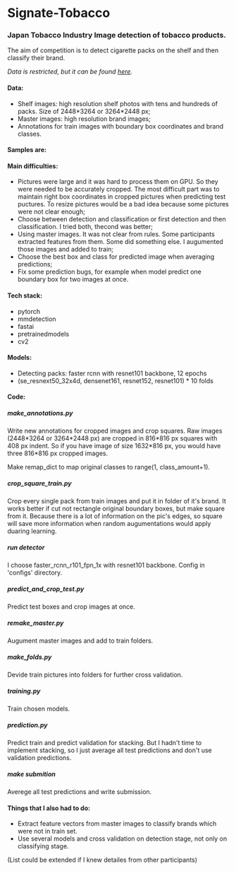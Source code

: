 # Signate-Tobacco
### Japan Tobacco Industry Image detection of tobacco products.

The aim of competition is to detect cigarette packs on the shelf and then classify their brand.

*Data is restricted, but it can be found [here](https://signate.jp/competitions/159).*

#### Data:
* Shelf images: high resolution shelf photos with tens and hundreds of packs. Size of 2448\*3264 or 3264\*2448 px;
* Master images: high resolution brand images;
* Annotations for train images with boundary box coordinates and brand classes.

#### Samples are: 

#### Main difficulties:
* Pictures were large and it was hard to process them on GPU. So they were needed to be accurately cropped. The most difficult part was to maintain right box coordinates in cropped pictures when predicting test puctures. To resize pictures would be a bad idea because some pictures were not clear enough;
* Choose between detection and classification or first detection and then classification. I tried both, thecond was better; 
* Using master images. It was not clear from rules. Some participants extracted features from them. Some did something else. I augumented those images and added to train;
* Choose the best box and class for predicted image when averaging predictions;
* Fix some prediction bugs, for example when model predict one boundary box for two images at once.

#### Tech stack:
* pytorch
* mmdetection
* fastai
* pretrainedmodels
* cv2

#### Models:
* Detecting packs: faster rcnn with resnet101 backbone, 12 epochs
* (se_resnext50_32x4d, densenet161, resnet152, resnet101) \* 10 folds

#### Code:
##### make_annotations.py
Write new annotations for cropped images and crop squares. Raw images (2448\*3264 or 3264\*2448 px) are cropped in 816\*816 px squares with 408 px indent. So if you have image of size 1632\*816 px, you would have three 816\*816 px cropped images.

Make remap_dict to map original classes to range(1, class_amount+1).
##### crop_square_train.py 
Crop every single pack from train images and put it in folder of it's brand. It works better if cut not rectangle original boundary boxes, but make square from it. Because there is a lot of information on the pic's edges, so square will save more information when random augumentations would apply duaring learning.
##### run detector
I choose faster_rcnn_r101_fpn_1x with resnet101 backbone. Config in 'configs' directory.
##### predict_and_crop_test.py
Predict test boxes and crop images at once.
##### remake_master.py
Augument master images and add to train folders.
##### make_folds.py
Devide train pictures into folders for further cross validation. 
##### training.py
Train chosen models.
##### prediction.py
Predict train and predict validation for stacking. But I hadn't time to implement stacking, so I just average all test predictions and don't use validation predictions.
##### make submition
Averege all test predictions and write submission.

#### Things that I also had to do:
* Extract feature vectors from master images to classify brands which were not in train set.
* Use several models and cross validation on detection stage, not only on classifying stage.

(List could be extended if I knew detailes from other participants)
